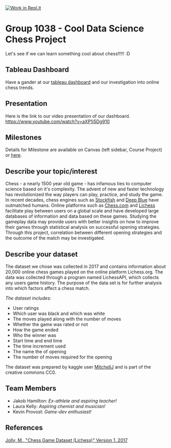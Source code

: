[![Work in Repl.it](https://classroom.github.com/assets/work-in-replit-14baed9a392b3a25080506f3b7b6d57f295ec2978f6f33ec97e36a161684cbe9.svg)](https://classroom.github.com/online_ide?assignment_repo_id=362204&assignment_repo_type=GroupAssignmentRepo)
# Group 1038 - Cool Data Science Chess Project

Let's see if we can learn something cool about chess!!!!! :D

## Tableau Dashboard

Have a gander at our [tableau dashboard](https://us-west-2b.online.tableau.com/#/site/data301/workbooks/346956/views) and our investigation into online chess trends.

## Presentation

Here is the link to our video presentation of our dashboard. https://www.youtube.com/watch?v=aXP1i5Dg910

## Milestones

Details for Milestone are available on Canvas (left sidebar, Course Project) or [here](https://firas.moosvi.com/courses/data301/project/milestone01.html).

## **Describe your topic/interest**

Chess - a nearly 1500 year old game - has infamous ties to computer science based on it's complexity. The advent of new and faster technology has revolutionized the way players can play, practice, and study the game. In recent decades, chess engines such as [Stockfish](https://stockfishchess.org/) and [Deep Blue](https://en.wikipedia.org/wiki/Deep_Blue_(chess_computer)) have outmatched humans. Online platforms such as [Chess.com](https://chess.com) and [Lichess](https://lichess.org/) facilitate play between users on a global scale and have developed large databases of information and data based on these games. Studying the gameplay data may provide users with better insights on how to improve their games through statistical analysis on successful opening strategies. Through this project, correlation between different opening strategies and the outcome of the match may be investigated.


## **Describe your dataset**
The dataset we chose was collected in 2017 and contains information about 20,000 online chess games played on the online platform Lichess.org. The data was collected through a program named LichessAPI, which collects any users game history. The purpose of the data set is for further analysis into which factors affect a chess match. 

_The dataset includes:_
- User ratings
- Which user was black and which was white 
- The moves played along with the number of moves
- Whether the game was rated or not
- How the game ended
- Who the winner was
- Start time and end time
- The time increment used
- The name the of opening
- The number of moves required for the opening

The dataset was prepared by kaggle user [MitchellJ](https://www.kaggle.com/datasnaek) and is part of the creative commons CC0.
## Team Members

- Jakob Hamilton: _Ex-athlete and aspiring teacher!_
- Laura Kelly: _Aspiring chemist and musician!_
- Kevin Provost: _Game-dev enthusiast!_

## References

[Jolly, M., "Chess Game Dataset (Lichess)" Version 1. 2017](https://www.kaggle.com/datasnaek/chess) 

